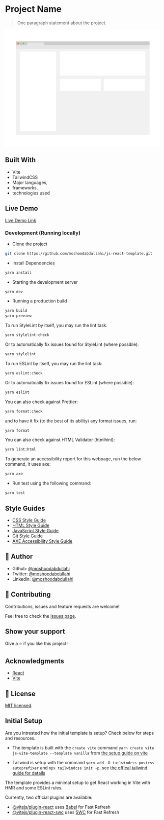 # Project Name

> One paragraph statement about the project.

![screenshot](./app_screenshot.png)

## Built With

- Vite
- TailwindCSS
- Major languages,
- frameworks,
- technologies used

## Live Demo

[Live Demo Link](https://js-react-template.netlify.app/)

### Development (Running locally)

- Clone the project

```bash
git clone https://github.com/moshoodabdullahi/js-react-template.git

```

- Install Dependencies

```bash
yarn install
```

- Starting the development server

```bash
yarn dev
```

- Running a production build

```bash
yarn build
yarn preview
```

To run StyleLint by itself, you may run the lint task:

```bash
yarn stylelint:check
```

Or to automatically fix issues found for StyleLint (where possible):

```bash
yarn stylelint
```

To run ESLint by itself, you may run the lint task:

```bash
yarn eslint:check
```

Or to automatically fix issues found for ESLint (where possible):

```bash
yarn eslint
```

You can also check against Prettier:

```bash
yarn format:check
```

and to have it fix (to the best of its ability) any format issues, run:

```bash
yarn format
```

You can also check against HTML Validator (htmlhint):

```bash
yarn lint:html
```

To generate an accessibility report for this webpage, run the below command, it uses axe:

```bash
yarn axe
```

- Run test using the following command:

```bash
yarn test
```

## Style Guides

- [CSS Style Guide](http://udacity.github.io/frontend-nanodegree-styleguide/css.html)
- [HTML Style Guide](http://udacity.github.io/frontend-nanodegree-styleguide/index.html)
- [JavaScript Style Guide](http://udacity.github.io/frontend-nanodegree-styleguide/javascript.html)
- [Git Style Guide](https://udacity.github.io/git-styleguide/)
- [AXE Accessibility Style Guide](https://dequeuniversity.com/rules/axe/html/4.7)

## 👤 Author

- Github: [@moshoodabdullahi](https://github.com/moshoodabdullahi)
- Twitter: [@moshoodabdullahi](https://twitter.com/moshoodabdullahi)
- Linkedin: [@moshoodabdullahi](https://www.linkedin.com/in/moshoodabdullahi/)

## 🤝 Contributing

Contributions, issues and feature requests are welcome!

Feel free to check the [issues page](../../issues).

## Show your support

Give a ⭐️ if you like this project!

## Acknowledgments

- [React](https://react.dev/)
- [Vite](https://vitejs.dev/)

## 📝 License

[MIT licensed](./LICENSE).

## Initial Setup

Are you intrested how the initial template is setup? Check below for steps and resources.

- The template is built with the `create vite` command `yarn create vite js-vite-template --template vanilla` from [the setup guide on vite](https://vitejs.dev/guide/#scaffolding-your-first-vite-project)

- Tailwind is setup with the command `yarn add -D tailwindcss postcss autoprefixer` and `npx tailwindcss init -p`, see [the offical tailwind guide for details](https://tailwindcss.com/docs/guides/vite)

The template provides a minimal setup to get React working in Vite with HMR and some ESLint rules.

Currently, two official plugins are available:

- [@vitejs/plugin-react](https://github.com/vitejs/vite-plugin-react/blob/main/packages/plugin-react/README.md) uses [Babel](https://babeljs.io/) for Fast Refresh
- [@vitejs/plugin-react-swc](https://github.com/vitejs/vite-plugin-react-swc) uses [SWC](https://swc.rs/) for Fast Refresh
